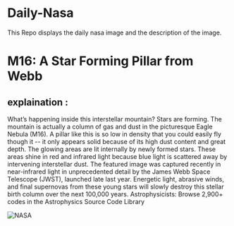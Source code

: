 # Daily-Nasa

This Repo displays the daily nasa image and the description of the image.

<!--NASA-->
# M16: A Star Forming Pillar from Webb
## explaination :

What’s happening inside this interstellar mountain? Stars are forming. The mountain is actually a column of gas and dust in the picturesque Eagle Nebula (M16).  A pillar like this is so low in density that you could easily fly though it -- it only appears solid because of its high dust content and great depth. The glowing areas are lit internally by newly formed stars. These areas shine in red and infrared light because blue light is scattered away by intervening interstellar dust. The featured image was captured recently in near-infrared light in unprecedented detail by the James Webb Space Telescope (JWST), launched late last year. Energetic light, abrasive winds, and final supernovas from these young stars will slowly destroy this stellar birth column over the next 100,000 years.   Astrophysicists: Browse 2,900+ codes in the Astrophysics Source Code Library

![NASA](https://apod.nasa.gov/apod/image/2212/M16Pillar_WebbOzsarac_960.jpg)
<!--/NASA-->